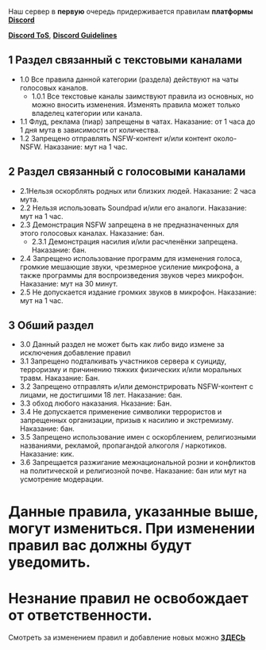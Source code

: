 Наш сервер в **первую** очередь придерживается правилам **платформы** **[Discord](https://discord.com)**

**[Discord ToS](https://discord.com/terms)**, **[Discord Guidelines](https://discord.com/guidelines)**

## 1 Раздел связанный с текстовыми каналами
- 1.0 Все правила данной категории (раздела) действуют на чаты голосовых каналов.
  - 1.0.1 Все текстовые каналы заимствуют правила из основных, но можно вносить изменения. Изменять правила может только владелец категории или канала.
- 1.1 Флуд, реклама (пиар) запрещены в чатах. Наказание: от 1 часа до 1 дня мута в зависимости от количества.
- 1.2 Запрещено отправлять NSFW-контент и/или контент около-NSFW. Наказание: мут на 1 час.

## 2 Раздел связанный с голосовыми каналами
- 2.1Нельзя оскорблять родных или близких людей. Наказание: 2 часа мута.
- 2.2 Нельзя использовать Soundpad и/или его аналоги. Наказание: мут на 1 час.
- 2.3 Демонстрация NSFW запрещена в не предназначенных для этого голосовых каналах. Наказание: бан.
  - 2.3.1 Демонстрация насилия и/или расчленёнки запрещена. Наказание: бан.
- 2.4 Запрещено использование программ для изменения голоса, громкие мешающие звуки, чрезмерное усиление микрофона, а также программы для воспроизведения звуков через микрофон. Наказание: мут на 30 минут.
- 2.5 Не допускается издание громких звуков в микрофон. Наказание: мут на 1 час.
  
## 3 Обший раздел
- 3.0 Данный раздел не может быть как либо видо измене за исключения добавление правил
- 3.1 Запрещено подталкивать участников сервера к суициду, терроризму и причинению тяжких физических и/или моральных травм. Наказание: Бан.
- 3.2 Запрещено отправлять и/или демонстрировать NSFW-контент с лицами, не достигшими 18 лет. Наказание: бан.
- 3.3 обход любого наказания. Нказание: Бан.
- 3.4 Не допускается применение символики террористов и запрещенных организации, призыв к насилию и экстремизму. Наказание: бан.
- 3.5 Запрещено использование имен с оскорблением, религиозными названиями, рекламой, пропагандой алкоголя / наркотиков. Наказание: кик.
- 3.6 Запрещается разжигание межнациональной розни и конфликтов на политической и религиозной почве. Наказание: бан или мут на усмотрение модерации.

# Данные правила, указанные выше, могут измениться. При изменении правил вас должны будут уведомить.
# Незнание правил не освобождает от ответственности.

Смотреть за изменением правил и добавление новых можно **[ЗДЕСЬ](https://github.com/Zag214/nope-rule)**